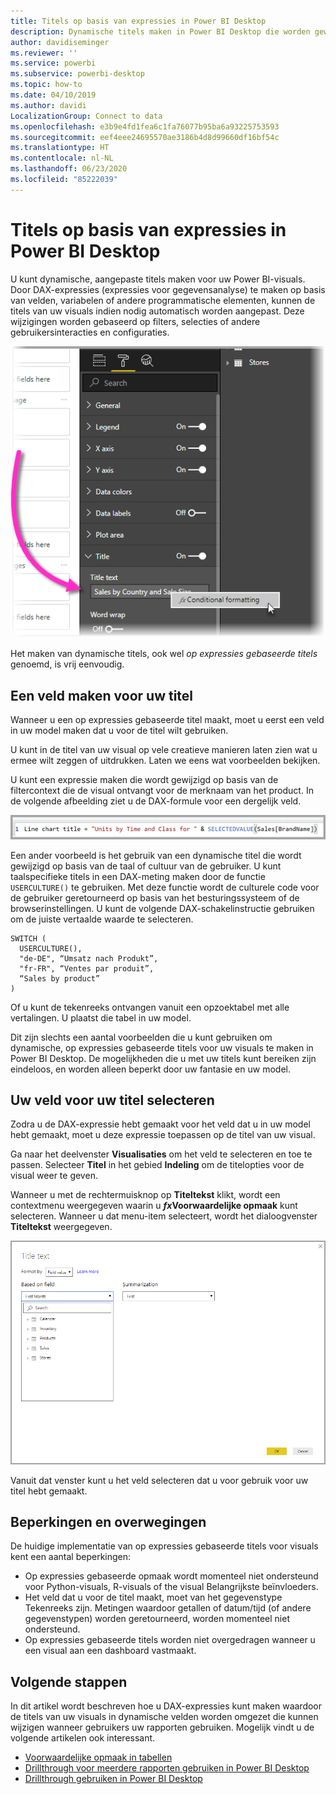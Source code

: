 ```yaml
---
title: Titels op basis van expressies in Power BI Desktop
description: Dynamische titels maken in Power BI Desktop die worden gewijzigd op basis van programmatische expressies, met behulp van voorwaardelijke programmatische opmaak
author: davidiseminger
ms.reviewer: ''
ms.service: powerbi
ms.subservice: powerbi-desktop
ms.topic: how-to
ms.date: 04/10/2019
ms.author: davidi
LocalizationGroup: Connect to data
ms.openlocfilehash: e3b9e4fd1fea6c1fa76077b95ba6a93225753593
ms.sourcegitcommit: eef4eee24695570ae3186b4d8d99660df16bf54c
ms.translationtype: HT
ms.contentlocale: nl-NL
ms.lasthandoff: 06/23/2020
ms.locfileid: "85222039"
---
```

# <a name="expression-based-titles-in-power-bi-desktop"></a>Titels op basis van expressies in Power BI Desktop

U kunt dynamische, aangepaste titels maken voor uw Power BI-visuals. Door DAX-expressies (expressies voor gegevensanalyse) te maken op basis van velden, variabelen of andere programmatische elementen, kunnen de titels van uw visuals indien nodig automatisch worden aangepast. Deze wijzigingen worden gebaseerd op filters, selecties of andere gebruikersinteracties en configuraties.

![Schermopname van de optie Voorwaardelijke opmaak van Power BI Desktop](media/desktop-conditional-formatting-visual-titles/expression-based-title-01.png)

Het maken van dynamische titels, ook wel *op expressies gebaseerde titels* genoemd, is vrij eenvoudig. 

## <a name="create-a-field-for-your-title"></a>Een veld maken voor uw titel

Wanneer u een op expressies gebaseerde titel maakt, moet u eerst een veld in uw model maken dat u voor de titel wilt gebruiken. 

U kunt in de titel van uw visual op vele creatieve manieren laten zien wat u ermee wilt zeggen of uitdrukken. Laten we eens wat voorbeelden bekijken.

U kunt een expressie maken die wordt gewijzigd op basis van de filtercontext die de visual ontvangt voor de merknaam van het product. In de volgende afbeelding ziet u de DAX-formule voor een dergelijk veld.

![Schermopname van DAX-formule](media/desktop-conditional-formatting-visual-titles/expression-based-title-02.png)

Een ander voorbeeld is het gebruik van een dynamische titel die wordt gewijzigd op basis van de taal of cultuur van de gebruiker. U kunt taalspecifieke titels in een DAX-meting maken door de functie `USERCULTURE()` te gebruiken. Met deze functie wordt de culturele code voor de gebruiker geretourneerd op basis van het besturingssysteem of de browserinstellingen. U kunt de volgende DAX-schakelinstructie gebruiken om de juiste vertaalde waarde te selecteren. 

```
SWITCH (
  USERCULTURE(),
  "de-DE", “Umsatz nach Produkt”,
  "fr-FR", “Ventes par produit”,
  “Sales by product”
)
```

Of u kunt de tekenreeks ontvangen vanuit een opzoektabel met alle vertalingen. U plaatst die tabel in uw model. 

Dit zijn slechts een aantal voorbeelden die u kunt gebruiken om dynamische, op expressies gebaseerde titels voor uw visuals te maken in Power BI Desktop. De mogelijkheden die u met uw titels kunt bereiken zijn eindeloos, en worden alleen beperkt door uw fantasie en uw model.


## <a name="select-your-field-for-your-title"></a>Uw veld voor uw titel selecteren

Zodra u de DAX-expressie hebt gemaakt voor het veld dat u in uw model hebt gemaakt, moet u deze expressie toepassen op de titel van uw visual.

Ga naar het deelvenster **Visualisaties** om het veld te selecteren en toe te passen. Selecteer **Titel** in het gebied **Indeling** om de titelopties voor de visual weer te geven. 

Wanneer u met de rechtermuisknop op **Titeltekst** klikt, wordt een contextmenu weergegeven waarin u **<em>fx</em>Voorwaardelijke opmaak** kunt selecteren. Wanneer u dat menu-item selecteert, wordt het dialoogvenster **Titeltekst** weergegeven. 

![Schermopname van het dialoogvenster Titeltekst](media/desktop-conditional-formatting-visual-titles/expression-based-title-02b.png)

Vanuit dat venster kunt u het veld selecteren dat u voor gebruik voor uw titel hebt gemaakt.

## <a name="limitations-and-considerations"></a>Beperkingen en overwegingen

De huidige implementatie van op expressies gebaseerde titels voor visuals kent een aantal beperkingen:

* Op expressies gebaseerde opmaak wordt momenteel niet ondersteund voor Python-visuals, R-visuals of the visual Belangrijkste beïnvloeders.
* Het veld dat u voor de titel maakt, moet van het gegevenstype Tekenreeks zijn. Metingen waardoor getallen of datum/tijd (of andere gegevenstypen) worden geretourneerd, worden momenteel niet ondersteund.
* Op expressies gebaseerde titels worden niet overgedragen wanneer u een visual aan een dashboard vastmaakt.

## <a name="next-steps"></a>Volgende stappen

In dit artikel wordt beschreven hoe u DAX-expressies kunt maken waardoor de titels van uw visuals in dynamische velden worden omgezet die kunnen wijzigen wanneer gebruikers uw rapporten gebruiken. Mogelijk vindt u de volgende artikelen ook interessant.

* [Voorwaardelijke opmaak in tabellen](desktop-conditional-table-formatting.md)
* [Drillthrough voor meerdere rapporten gebruiken in Power BI Desktop](desktop-cross-report-drill-through.md)
* [Drillthrough gebruiken in Power BI Desktop](desktop-drillthrough.md)
